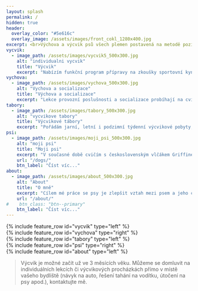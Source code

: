 ```yaml
---
layout: splash
permalink: /
hidden: true
header:
  overlay_color: "#5e616c"
  overlay_image: /assets/images/front_cokl_1280x400.jpg
excerpt: <br>Výchova a výcvik psů všech plemen postavená na metodě pozitivní motivace (operantní podmiňování) s individuálním a respektujícím přístupem ke každému psu i jeho majiteli. Náprava problémového chování. Příprava na zkoušky z výkonu.<br><br>
vycvik:
  - image_path: /assets/images/vycvik5_500x300.jpg
    alt: "individualni vycvik"
    title: "Výcvik"
    excerpt: "Nabízím funkční program přípravy na zkoušky sportovní kynologie v kategoriích stopa a poslušnost. Cvičím v tvůrčí atmosféře bez stresu a frustrace, cílem je nadšený pes a jeho sebevědomý vůdce. Výcvik poslušnosti probíhá skupinově i individuálně několikrát v týdnu. V neděli bývá výcvikový den, kdy po poslušnostech následuje nácvik obran s figurantem. Podmínkou k přípravě na zkoušky je plně zvládnutá [socializace](#vychova) psa."
vychova:
  - image_path: /assets/images/vychova_500x300.jpg
    alt: "Vychova a socializace"
    title: "Výchova a socializace"
    excerpt: "Lekce provozní poslušnosti a socializace probíhají na cvičišti ve [Zdicích](https://cvicakunetice.dogres.cz/trainings), [Úněticích](https://cvicakunetice.dogres.cz/trainings) a výcvikové hale [Dog Academy Beroun](https://cvicakunetice.dogres.cz/trainings). Pracuji s malou skupinkou psovodů se psy od 3 měsíců do vysokého věku. Lépe jim 'vidím pod ruce' než při hromadném pořadovém cvičení. V těchto lekcích kombinujeme základní ovladatelnost (přivolání od rušivých vlivů, například cizích psů, odložení v rušném prostředí, práce u nohy psovoda), rozvíjení kořistnického pudu a základy aportování, schopnost fungovat za přítomnosti ostatních psů, ale i schopnost komunikovat s různými typy psů. Na mých lekcích se potká čivava, setr, doga i německý ovčák a učí se vzájemně respektovat."
tabory:
  - image_path: /assets/images/tabory_500x300.jpg
    alt: "vycvikove tabory"
    title: "Výcvikové tábory"
    excerpt: "Pořádám jarní, letní i podzimní týdenní výcvikové pobyty, kde si pes nejlépe upevní naučené chování a dovednosti. Zážitkové tábory jsou nenahraditelné, po týdnu se Shadow training z vás a vašeho psa bude stmelený tým se spoustou nových zkušeností. Na táborech se trénují pachové práce, poslušnost, sportovní obrany, nácvik zkouškového prostředí, výstavy i bonitace. Na konci tábora obvykle organizuji zkoušky z výkonu psů podle NZŘ/MZŘ. Kapacita táborů je omezená, týmům se věnuji opravdu zevrubně."
psi:
  - image_path: /assets/images/moji_psi_500x300.jpg
    alt: "moji psi"
    title: "Moji psi"
    excerpt: "V současné době cvičím s československým vlčákem Griffinem a fenkou německého ovčáka Warrou. Kromě nich s námi žije ještě sedm seveřanů (sibiřští a aljašští husky). Se všemi jezdíme tréninky a závody psích spřežení a každoročně najezdíme kolem 2000km na saních, tréninkových kárách, koloběžkách a lyžích."
    url: "/dogs/"
    btn_label: "Číst víc..."    
about:
  - image_path: /assets/images/about_500x300.jpg
    alt: "About"
    title: "O mně"
    excerpt: "Cílem mé práce se psy je zlepšit vztah mezi psem a jeho člověkem, pomoci vzájemnému porozumění, naučit žádoucí chování bez nátlaku a v přátelské atmosféře. Sportovní kynologie je nadstavba vztahu a měla by být aktivně a příjemně stráveným společným časem."
    url: "/about/"
#    btn_class: "btn--primary"
    btn_label: "Číst víc..." 
---
```


<div id="vycvik"> {% include feature_row id="vycvik" type="left" %} </div>

<div id="vychova"> {% include feature_row id="vychova" type="right" %} </div>

<div id="tabory"> {% include feature_row id="tabory" type="left" %} </div>

<div id="psi"> {% include feature_row id="psi" type="right" %} </div>

<div id="about"> {% include feature_row id="about" type="left" %} </div>

> Výcvik je možné začít už ve 3 měsících věku. Můžeme se domluvit na individuálních lekcích či výcvikových procházkách přímo v místě vašeho bydliště (návyk na auto, řešení tahání na vodítku, útočení na psy apod.), kontaktujte mě.
